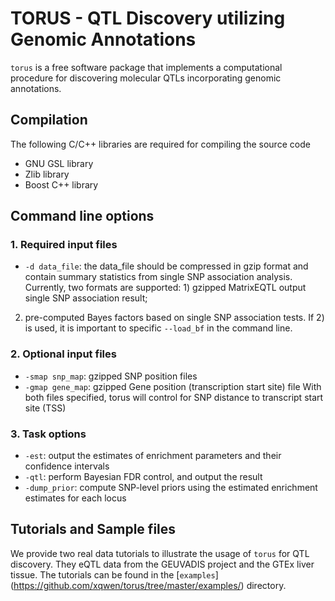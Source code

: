 # TORUS - QTL Discovery utilizing Genomic Annotations 


``torus`` is a free software package that implements a computational procedure for discovering molecular QTLs incorporating genomic annotations. 


## Compilation

The following C/C++ libraries are required for compiling the source code

* GNU GSL library
* Zlib library
* Boost C++ library


## Command line options

### 1. Required input files

* ``-d data_file``: the data_file should be compressed in gzip format and  contain summary statistics from single SNP association analysis. Currently, two formats are supported: 1) gzipped MatrixEQTL output single SNP association result;
2) pre-computed Bayes factors based on single SNP association tests. If 2) is used, it is important to specific ``--load_bf`` in the command line.



### 2. Optional input files

* ``-smap snp_map``: gzipped SNP position files
* ``-gmap gene_map``: gzipped Gene position (transcription start site) file
With both files specified, torus will control for SNP distance to transcript start site (TSS)


### 3. Task options


* ``-est``: output the estimates of enrichment parameters and their confidence intervals
* ``-qtl``: perform Bayesian FDR control, and output the result
* ``-dump_prior``: compute SNP-level priors using the estimated enrichment estimates for each locus


## Tutorials and Sample files

We provide two real data tutorials to illustrate the usage of ```torus``` for QTL discovery. They eQTL data from the GEUVADIS project and the GTEx liver tissue. The tutorials can be found in the [```examples```] (https://github.com/xqwen/torus/tree/master/examples/) directory. 

